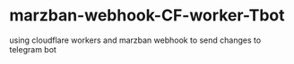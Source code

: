# marzban-webhook-CF-worker-Tbot
using cloudflare workers and marzban webhook to send changes to telegram bot
